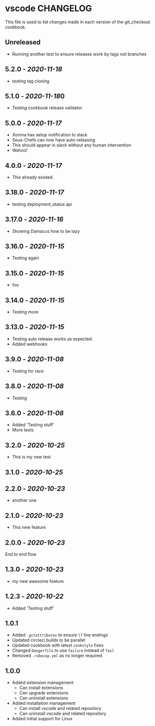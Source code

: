 # vscode CHANGELOG

This file is used to list changes made in each version of the git_checkout cookbook.

## Unreleased

- Running another test to ensure releases work by tags not branches

## 5.2.0 - *2020-11-18*

- testing tag cloning

## 5.1.0 - *2020-11-18*0

- Testing cookbook release validator

## 5.0.0 - *2020-11-17*

- Xorima has setup notification to slack
- Sous-Chefs can now have auto-releasing
- This should appear in slack without any human intervention
- Wahoo!

## 4.0.0 - *2020-11-17*

- This already existed.

## 3.18.0 - *2020-11-17*

- testing deployment_status api

## 3.17.0 - *2020-11-16*

- Showing Damacus how to be lazy

## 3.16.0 - *2020-11-15*

- Testing again

## 3.15.0 - *2020-11-15*

- foo

## 3.14.0 - *2020-11-15*

- Testing more

## 3.13.0 - *2020-11-15*

- Testing auto release works as expected.
- Added webhooks

## 3.9.0 - *2020-11-08*

- Testing for race

## 3.8.0 - *2020-11-08*

- Testing

## 3.6.0 - *2020-11-08*


- Added 'Testing stuff'
- More tests

## 3.2.0 - *2020-10-25*

- This is my new test

## 3.1.0 - *2020-10-25*


## 2.2.0 - *2020-10-23*

- another one

## 2.1.0 - *2020-10-23*

- This new feature

## 2.0.0 - *2020-10-23*

End to end flow

## 1.3.0 - *2020-10-23*

- my new awesome feature

## 1.2.3 - *2020-10-22*

- Added 'Testing stuff'

## 1.0.1

- Added `.gitattributes` to ensure `lf` line endings
- Updated circleci builds to be parallel
- Updated cookbook with latest `cookstyle` fixes
- Changed `Dangerfile` to use `failure` instead of `fail`
- Removed `.rubocop.yml` as no longer required

## 1.0.0

- Added extension management
  - Can install extensions
  - Can upgrade extensions
  - Can uninstall extensions
- Added installation management
  - Can install vscode and related repository
  - Can uninstall vscode and related repository
- Added initial support for Linux
